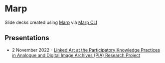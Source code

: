 # Marp

 Slide decks created using [Marp](https://marp.app) via [Marp CLI](https://github.com/marp-team/marp-cli)

 ## Presentations

 - 2 November 2022 - [Linked Art at the Participatory Knowledge Practices in Analogue and Digital Image Archives (PIA) Research Project](https://julsraemy.ch/prezi/linkedart-pia.html)